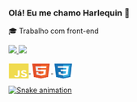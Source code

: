 ### Olá! Eu me chamo Harlequin 👋

🎓 Trabalho com front-end

 <div>
  <a href="https://github.com/caynnan1">
  <img height="180em" src="https://github-readme-stats.vercel.app/api?username=caynnan1&show_icons=true&theme=dark&include_all_commits=true&count_private=true"/>
  <img height="180em" src="https://github-readme-stats.vercel.app/api/top-langs/?username=Harlequin90&layout=compact&langs_count=7&theme=dark"/>
</div>
<div style="display: inline_block"><br>
  <img align="center" alt="Harlequin-Js" height="30" width="40" src="https://raw.githubusercontent.com/devicons/devicon/master/icons/javascript/javascript-plain.svg">
  <img align="center" alt="Harlequin-HTML" height="30" width="40" src="https://raw.githubusercontent.com/devicons/devicon/master/icons/html5/html5-original.svg">
  <img align="center" alt="Harlequin-CSS" height="30" width="40" src="https://raw.githubusercontent.com/devicons/devicon/master/icons/css3/css3-original.svg">
</div>
 
 ![Snake animation](https://github.com/caynnan1/caynnan1/blob/output/github-contribution-grid-snake.svg)
 
<!--
**Harlequin90/Harlequin90** is a ✨ _special_ ✨ repository because its `README.md` (this file) appears on your GitHub profile.

Here are some ideas to get you started:

- 🔭 I’m currently working on ...
- 🌱 I’m currently learning ...
- 👯 I’m looking to collaborate on ...
- 🤔 I’m looking for help with ...
- 💬 Ask me about ...
- 📫 How to reach me: ...
- 😄 Pronouns: ...
- ⚡ Fun fact: ...
-->
